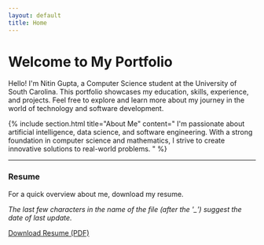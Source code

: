```yaml
---
layout: default
title: Home
---
```


# Welcome to My Portfolio

Hello! I'm Nitin Gupta, a Computer Science student at the University of South Carolina. This portfolio showcases my education, skills, experience, and projects. Feel free to explore and learn more about my journey in the world of technology and software development.

{% include section.html title="About Me" content="
I'm passionate about artificial intelligence, data science, and software engineering. With a strong foundation in computer science and mathematics, I strive to create innovative solutions to real-world problems.
" %}

---

### Resume

For a quick overview about me, download my resume. 

_The last few characters in the name of the file (after the \'\_\') suggest the date of last update._

<a href="{{ site.baseurl }}/_data/Nitin_Gupta_Résumé_2024-08-23.pdf" class="resume-download-btn" download>Download Resume (PDF)</a>

<!-- {% include section.html title="Featured Project" content="
### Segify: Semantic Segmentation for Localized Artistic Effects

- Developed a novel segment-based neural style transfer approach
- Integrated AdaIN layers with the Segment Anything model
- Created an interactive user interface for artistic image manipulation

[View on GitHub](https://github.com/g-nitin/stylized-segmentation)
" %} -->